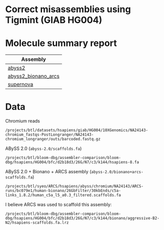 # Correct misassemblies using Tigmint (GIAB HG004)

# Molecule summary report

| Assembly |
|----------|
| [abyss2](abyss2.hg004.bx.as100.nm5.bam.mi.bx.molecule.summary.md)
| [abyss2_bionano_arcs](abyss2_bionano_arcs.hg004.bx.as100.nm5.bam.mi.bx.molecule.summary.md)
| [supernova](supernova.hg004.bx.as100.nm5.bam.mi.bx.molecule.summary.md)

# Data

Chromium reads
```
/projects/btl/datasets/hsapiens/giab/HG004/10XGenomics/NA24143-chromium_fastqs-PostLongranger/NA24143-chromium_longranger/outs/barcoded.fastq.gz
```

ABySS 2.0 (`abyss-2.0/scaffolds.fa`)
```
/projects/btl/bloom-dbg/assembler-comparison/bloom-dbg/hsapiens/HG004/bfc/d2b18d3/26G/N7/c3/k144/hsapiens-8.fa
```

ABySS 2.0 + Bionano + ARCS assembly (`abyss-2.0/bionano+arcs-scaffolds.fa`)
```
/projects/btl/syeo/ARCS/hsapiens/abyss/chromium/NA24143/ARCS-runs/bc079e1/human-bionano/26GbFilter/30kbEnds/c5a-links_1.8.2/human_c5a_l5_a0.3_filtered.scaffolds.fa
```

I believe ARCS was used to scaffold this assembly:
```
/projects/btl/bloom-dbg/assembler-comparison/bloom-dbg/hsapiens/HG004/bfc/d2b18d3/26G/N7/c3/k144/bionano/aggressive-B2-N2/hsapiens-scaffolds.fa.lrz
```
